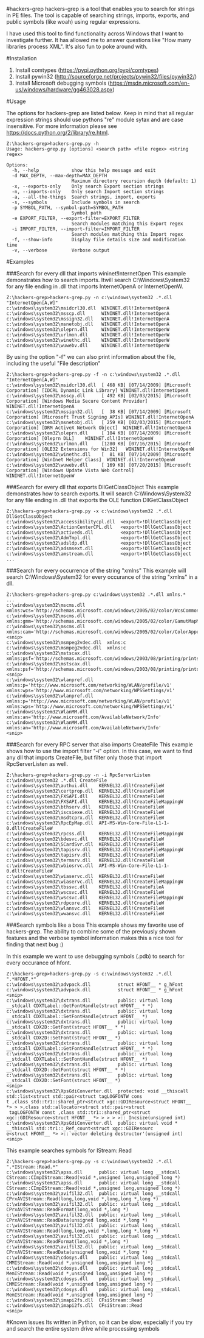 #hackers-grep
hackers-grep is a tool that enables you to search for strings in PE files. The tool is capable of searching strings, imports, exports, and public symbols (like woah) using regular expressions.

I have used this tool to find functionality across Windows that I want to investigate further. It has allowed me to answer questions like "How many libraries process XML". It's also fun to poke around with.

#Installation

1. Install comtypes (https://pypi.python.org/pypi/comtypes)
2. Install pywin32 (http://sourceforge.net/projects/pywin32/files/pywin32/)
3. Install Microsoft debugging symbols (https://msdn.microsoft.com/en-us/windows/hardware/gg463028.aspx)

#Usage

The options for hackers-grep are listed below. Keep in mind that all regular expression strings should use pythons "re" module sytax and are case insensitive. For more information please see https://docs.python.org/2/library/re.html.

```
Z:\hackers-grep>hackers-grep.py -h
Usage: hackers-grep.py [options] <search path> <file regex> <string regex>

Options:
  -h, --help            show this help message and exit
  -d MAX_DEPTH, --max-depth=MAX_DEPTH
                        Maximum directory recursion depth (default: 1)
  -x, --exports-only    Only search Export section strings
  -n, --imports-only    Only search Import section strings
  -a, --all-the-things  Search strings, import, exports
  -s, --symbols         Include symbols in search
  -p SYMBOL_PATH, --symbol-path=SYMBOL_PATH
                        Symbol path
  -e EXPORT_FILTER, --export-filter=EXPORT_FILTER
                        Search modules matching this Export regex
  -i IMPORT_FILTER, --import-filter=IMPORT_FILTER
                        Search modules matching this Import regex
  -f, --show-info       Display file details size and modification time
  -v, --verbose         Verbose output
```

#Examples

###Search for every dll that imports wininet!InternetOpen
This example demonstrates how to search imports. Itwill search C:\Windows\System32 for any file ending in .dll that imports InternetOpenA or InternetOpenW.
```
Z:\hackers-grep>hackers-grep.py -n c:\windows\system32 .*.dll "InternetOpen[A,W]"
c:\windows\system32\msidcrl30.dll  WININET.dll!InternetOpenA
c:\windows\system32\msscp.dll      WININET.dll!InternetOpenA
c:\windows\system32\mssign32.dll   WININET.dll!InternetOpenA
c:\windows\system32\msnetobj.dll   WININET.dll!InternetOpenA
c:\windows\system32\oleprn.dll     WININET.dll!InternetOpenW
c:\windows\system32\urlmon.dll     WININET.dll!InternetOpenW
c:\windows\system32\winethc.dll    WININET.dll!InternetOpenW
c:\windows\system32\wuwebv.dll     WININET.dll!InternetOpenW
```

By using the option "-f" we can also print information about the file, including the useful "File description"
```
Z:\hackers-grep>hackers-grep.py -f -n c:\windows\system32 .*.dll "InternetOpen[A,W]"
c:\windows\system32\msidcrl30.dll  [ 468 KB] [07/14/2009] [Microsoft Corporation] [IDCRL Dynamic Link Library] WININET.dll!InternetOpenA
c:\windows\system32\msscp.dll      [ 492 KB] [02/03/2015] [Microsoft Corporation] [Windows Media Secure Content Provider] WININET.dll!InternetOpenA
c:\windows\system32\mssign32.dll   [  38 KB] [07/14/2009] [Microsoft Corporation] [Microsoft Trust Signing APIs] WININET.dll!InternetOpenA
c:\windows\system32\msnetobj.dll   [ 259 KB] [02/03/2015] [Microsoft Corporation] [DRM ActiveX Network Object]  WININET.dll!InternetOpenA
c:\windows\system32\oleprn.dll     [ 104 KB] [07/14/2009] [Microsoft Corporation] [Oleprn DLL]    WININET.dll!InternetOpenW
c:\windows\system32\urlmon.dll     [1280 KB] [07/16/2015] [Microsoft Corporation] [OLE32 Extensions for Win32]   WININET.dll!InternetOpenW
c:\windows\system32\winethc.dll    [  81 KB] [07/14/2009] [Microsoft Corporation] [WinInet Helper Class]  WININET.dll!InternetOpenW
c:\windows\system32\wuwebv.dll     [ 169 KB] [07/20/2015] [Microsoft Corporation] [Windows Update Vista Web Control] WININET.dll!InternetOpenW
```

###Search for every dll that exports DllGetClassObject
This example demonstrates how to search exports. It will search C:\Windows\System32 for any file ending in .dll that exports the OLE function DllGetClassObject
```
Z:\hackers-grep>hackers-grep.py -x c:\windows\system32 .*.dll DllGetClassObject
c:\windows\system32\accessibilitycpl.dll  <export>!DllGetClassObject
c:\windows\system32\ActionCenterCPL.dll   <export>!DllGetClassObject
c:\windows\system32\activeds.dll          <export>!DllGetClassObject
c:\windows\system32\AdmTmpl.dll           <export>!DllGetClassObject
c:\windows\system32\adsldp.dll            <export>!DllGetClassObject
c:\windows\system32\adsmsext.dll          <export>!DllGetClassObject
c:\windows\system32\amstream.dll          <export>!DllGetClassObject
...
```

###Search for every occurrence of the string "xmlns" 
This example will search C:\Windows\System32 for every occurance of the string "xmlns" in a dll.
```
Z:\hackers-grep>hackers-grep.py c:\windows\system32 .*.dll xmlns.*
...
c:\windows\system32\mscms.dll        xmlns:wcs='http://schemas.microsoft.com/windows/2005/02/color/WcsCommonProfileTypes'
c:\windows\system32\mscms.dll        xmlns:gmm='http://schemas.microsoft.com/windows/2005/02/color/GamutMapModel'
c:\windows\system32\mscms.dll        xmlns:cam='http://schemas.microsoft.com/windows/2005/02/color/ColorAppearanceModel'
<snip>
c:\windows\system32\msmpeg2vdec.dll  xmlns:c
c:\windows\system32\msmpeg2vdec.dll  xmlns:c
c:\windows\system32\mstscax.dll      xmlns:psf='http://schemas.microsoft.com/windows/2003/08/printing/printschemaframework'
c:\windows\system32\mstscax.dll      xmlns:psf='http://schemas.microsoft.com/windows/2003/08/printing/printschemaframework'
<snip>
c:\windows\system32\wlanpref.dll     xmlns:p='http://www.microsoft.com/networking/WLAN/profile/v1' xmlns:wps='http://www.microsoft.com/networking/WPSSettings/v1'
c:\windows\system32\wlanpref.dll     xmlns:p='http://www.microsoft.com/networking/WLAN/profile/v1' xmlns:wps='http://www.microsoft.com/networking/WPSSettings/v1'
c:\windows\system32\WlanMM.dll       xmlns:an='http://www.microsoft.com/AvailableNetwork/Info'
c:\windows\system32\WlanMM.dll       xmlns:an='http://www.microsoft.com/AvailableNetwork/Info'
<snip>
```

###Search for every RPC server that also imports CreateFile
This example shows how to use the import filter "-i" option. In this case, we want to find any dll that imports CreateFile, but filter only those that import RpcServerListen as well.

```
Z:\hackers-grep>hackers-grep.py -n -i RpcServerListen c:\windows\system32 .*.dll CreateFile
c:\windows\system32\authui.dll    KERNEL32.dll!CreateFileW
c:\windows\system32\certprop.dll  KERNEL32.dll!CreateFileW
c:\windows\system32\FXSAPI.dll    KERNEL32.dll!CreateFileW
c:\windows\system32\FXSAPI.dll    KERNEL32.dll!CreateFileMappingW
c:\windows\system32\bthserv.dll   KERNEL32.dll!CreateFileW
c:\windows\system32\iscsiexe.dll  KERNEL32.dll!CreateFileW
c:\windows\system32\msdtcprx.dll  KERNEL32.dll!CreateFileW
c:\windows\system32\RpcEpMap.dll  API-MS-Win-Core-File-L1-1-0.dll!CreateFileW
c:\windows\system32\rpcss.dll     KERNEL32.dll!CreateFileMappingW
c:\windows\system32\bdesvc.dll    KERNEL32.dll!CreateFileW
c:\windows\system32\SCardSvr.dll  KERNEL32.dll!CreateFileW
c:\windows\system32\tapisrv.dll   KERNEL32.dll!CreateFileMappingW
c:\windows\system32\tapisrv.dll   KERNEL32.dll!CreateFileW
c:\windows\system32\termsrv.dll   KERNEL32.dll!CreateFileW
c:\windows\system32\wbiosrvc.dll  API-MS-Win-Core-File-L1-1-0.dll!CreateFileW
c:\windows\system32\wiaservc.dll  KERNEL32.dll!CreateFileW
c:\windows\system32\wiaservc.dll  KERNEL32.dll!CreateFileMappingW
c:\windows\system32\tbssvc.dll    KERNEL32.dll!CreateFileA
c:\windows\system32\wscsvc.dll    KERNEL32.dll!CreateFileW
c:\windows\system32\wscsvc.dll    KERNEL32.dll!CreateFileMappingW
c:\windows\system32\rdpcore.dll   KERNEL32.dll!CreateFileW
c:\windows\system32\wlansvc.dll   KERNEL32.dll!CreateFileW
c:\windows\system32\wwansvc.dll   KERNEL32.dll!CreateFileW
```

###Search symbols like a boss
This example shows my favorite use of hackers-grep. The ability to combine some of the previously shown features and the verbose symbol information makes this a nice tool for finding that next bug :)

In this example we want to use debugging symbols (.pdb) to search for every occurance of hfont.
```
Z:\hackers-grep>hackers-grep.py -s c:\windows\system32 .*.dll ".*HFONT.*"
c:\windows\system32\advpack.dll          struct HFONT__ * g_hFont
c:\windows\system32\advpack.dll          struct HFONT__ * g_hFont
<snip>
c:\windows\system32\dxtrans.dll          public: virtual long __stdcall CDXTLabel::GetFontHandle(struct HFONT__ * *)
c:\windows\system32\dxtrans.dll          public: virtual long __stdcall CDXTLabel::SetFontHandle(struct HFONT__ *)
c:\windows\system32\dxtrans.dll          public: virtual long __stdcall CDX2D::GetFont(struct HFONT__ * *)
c:\windows\system32\dxtrans.dll          public: virtual long __stdcall CDX2D::SetFont(struct HFONT__ *)
c:\windows\system32\dxtrans.dll          public: virtual long __stdcall CDXTLabel::GetFontHandle(struct HFONT__ * *)
c:\windows\system32\dxtrans.dll          public: virtual long __stdcall CDXTLabel::SetFontHandle(struct HFONT__ *)
c:\windows\system32\dxtrans.dll          public: virtual long __stdcall CDX2D::GetFont(struct HFONT__ * *)
c:\windows\system32\dxtrans.dll          public: virtual long __stdcall CDX2D::SetFont(struct HFONT__ *)
<snip>
c:\windows\system32\XpsGdiConverter.dll  protected: void __thiscall std::list<struct std::pair<struct tagLOGFONTW cons
t ,class std::tr1::shared_ptr<struct xgc::GDIResource<struct HFONT__ *> > >,class std::allocator<struct std::pair<struct
 tagLOGFONTW const ,class std::tr1::shared_ptr<struct xgc::GDIResource<struct HFONT__ *> > > > >::_Incsize(unsigned int)
c:\windows\system32\XpsGdiConverter.dll  public: virtual void * __thiscall std::tr1::_Ref_count<struct xgc::GDIResourc
e<struct HFONT__ *> >::`vector deleting destructor'(unsigned int)
<snip>
```

This example searches symbols for IStream::Read
```
Z:\hackers-grep>hackers-grep.py -s c:\windows\system32 .*.dll ".*IStream::Read.*"
c:\windows\system32\apss.dll      public: virtual long __stdcall CStream::CImpIStream::Read(void *,unsigned long,unsigned long *)
c:\windows\system32\apss.dll      public: virtual long __stdcall CStream::CImpIStream::Read(void *,unsigned long,unsigned long *)
c:\windows\system32\avifil32.dll  public: virtual long __stdcall CPrxAVIStream::Read(long,long,void *,long,long *,long *)
c:\windows\system32\avifil32.dll  public: virtual long __stdcall CPrxAVIStream::ReadFormat(long,void *,long *)
c:\windows\system32\avifil32.dll  public: virtual long __stdcall CPrxAVIStream::ReadData(unsigned long,void *,long *)
c:\windows\system32\avifil32.dll  public: virtual long __stdcall CPrxAVIStream::Read(long,long,void *,long,long *,long *)
c:\windows\system32\avifil32.dll  public: virtual long __stdcall CPrxAVIStream::ReadFormat(long,void *,long *)
c:\windows\system32\avifil32.dll  public: virtual long __stdcall CPrxAVIStream::ReadData(unsigned long,void *,long *)
c:\windows\system32\cdosys.dll    public: virtual long __stdcall CMMIStream::Read(void *,unsigned long,unsigned long *)
c:\windows\system32\cdosys.dll    public: virtual long __stdcall MemIStream::Read(void *,unsigned long,unsigned long *)
c:\windows\system32\cdosys.dll    public: virtual long __stdcall CMMIStream::Read(void *,unsigned long,unsigned long *)
c:\windows\system32\cdosys.dll    public: virtual long __stdcall MemIStream::Read(void *,unsigned long,unsigned long *)
c:\windows\system32\imapi2fs.dll  CFsiStream::Read
c:\windows\system32\imapi2fs.dll  CFsiStream::Read
<snip>
```

#Known issues
Its written in Python, so it can be slow, especially if you try and search the entire system drive while processing symbols
 
